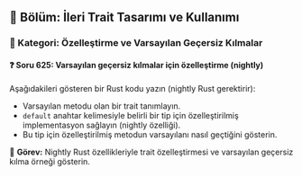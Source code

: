 ## 📘 Bölüm: İleri Trait Tasarımı ve Kullanımı  
### 🔹 Kategori: Özelleştirme ve Varsayılan Geçersiz Kılmalar  
#### ❓ Soru 625: Varsayılan geçersiz kılmalar için özelleştirme (nightly)

Aşağıdakileri gösteren bir Rust kodu yazın (nightly Rust gerektirir):

- Varsayılan metodu olan bir trait tanımlayın.
- `default` anahtar kelimesiyle belirli bir tip için özelleştirilmiş implementasyon sağlayın (nightly özelliği).
- Bu tip için özelleştirilmiş metodun varsayılanı nasıl geçtiğini gösterin.

🔧 **Görev:** Nightly Rust özellikleriyle trait özelleştirmesi ve varsayılan geçersiz kılma örneği gösterin.
